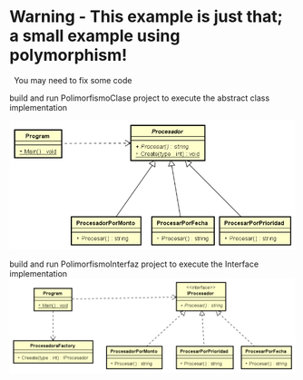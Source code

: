 # Warning - This example is just that; a small example using polymorphism! 
 
You may need to fix some code

build and run PolimorfismoClase project to execute the abstract class implementation

![Herencia](./Herencia.png?raw=true, "Herencia")


build and run PolimorfismoInterfaz project to execute the Interface implementation  
![Interfaz](./Interfaz.png?raw=true, "Interfaz")
 


